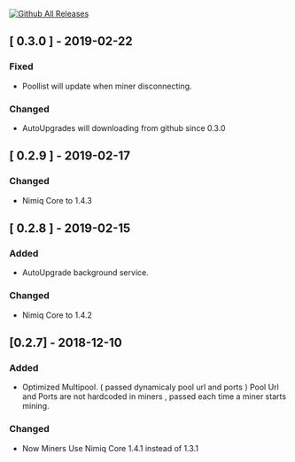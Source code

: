 [![Github All Releases](https://img.shields.io/github/downloads/Kos-M/siriusminer/total.svg)](https://github.com/Kos-M/SiriusMiner/releases)
## [ 0.3.0 ] -  2019-02-22
 ### Fixed
  -  Poollist will update when miner disconnecting.
### Changed
 - AutoUpgrades will downloading from github since 0.3.0
 
## [ 0.2.9 ] -  2019-02-17
  ### Changed 
  - Nimiq Core to 1.4.3
## [ 0.2.8 ] - 	2019-02-15
  ### Added
  - AutoUpgrade background service. 
  ### Changed 
  - Nimiq Core to 1.4.2

## [0.2.7] - 2018-12-10 
  ### Added
  - Optimized Multipool. ( passed dynamicaly pool url and ports   )
	 Pool Url and Ports are not hardcoded in miners , passed each time a miner starts mining.
  ### Changed
- Now Miners Use Nimiq Core 1.4.1 instead of 1.3.1

